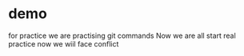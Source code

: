 # demo
for practice
we are practising git commands
Now we are all start real practice
now we wiil face conflict
